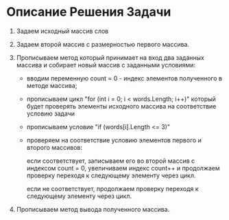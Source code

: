 # Описание Решения Задачи

1. Задаем исходный массив слов

2. Задаем второй массив с размерностью первого массива.

3. Прописываем метод который принимает на вход два заданных массива и собирает новый массив с заданными условиями:

    * вводим переменную count = 0 - индекс элементов полученного в методе массива;

    * прописываем цикл "for (int i = 0; i < words.Length; i++)" который будет проверять элементы исходного массива на соответствие условию задачи

    * прописываем условие "if (words[i].Length <= 3)"

    * проверяем на соответствие условию элементов первого и второго массивов:

        если соответствует, записываем его во второй массив с индексом count = 0, увеличиваем индекс count++ и продолжаем проверку переходя к следующему элементу через цикл.

        если не соответствует, продолжаем проверку переходя к следующему элементу через цикл.

4. Прописываем метод вывода полученного массива.
